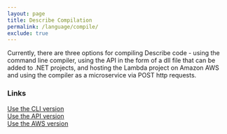 ```yaml
---
layout: page
title: Describe Compilation
permalink: /language/compile/
exclude: true
---
```

Currently, there are three options for compiling Describe code - using the command line compiler, using the API in the form of a dll file that can be added to .NET projects, and hosting the Lambda project on Amazon AWS and using the compiler as a microservice via POST http requests.

### Links
[Use the CLI version](/DescribeDocumentation/language/compile/cli)<br>
[Use the API version](/DescribeDocumentation/language/compile/api)<br>
[Use the AWS version](/DescribeDocumentation/language/compile/aws)